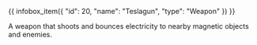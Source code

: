 {{ infobox_item({
	"id": 20,
	"name": "Teslagun",
	"type": "Weapon"
}) }}

A weapon that shoots and bounces electricity to nearby magnetic objects and enemies.